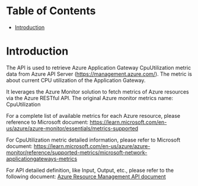 # Table of Contents
- [Introduction](#introduction)


# Introduction <a name="introduction"></a>
The API is used to retrieve Azure Application Gateway CpuUtilization metric data from Azure API Server (https://management.azure.com/). The metric is about current CPU utilization of the Application Gateway. 



It leverages the Azure Monitor solution to fetch metrics of Azure resources via the Azure RESTful API. The original Azure monitor metrics name: CpuUtilization



For a complete list of available metrics for each Azure resource, please reference to Microsoft document: https://learn.microsoft.com/en-us/azure/azure-monitor/essentials/metrics-supported

For CpuUtilization metric detailed information, please refer to Microsoft document: https://learn.microsoft.com/en-us/azure/azure-monitor/reference/supported-metrics/microsoft-network-applicationgateways-metrics


For API detailed definition, like Input, Output, etc., please refer to the following document:
[Azure Resource Management API document](https://learn.microsoft.com/en-us/rest/api/monitor/metrics/list?view=rest-monitor-2023-10-01&tabs=HTTP)
